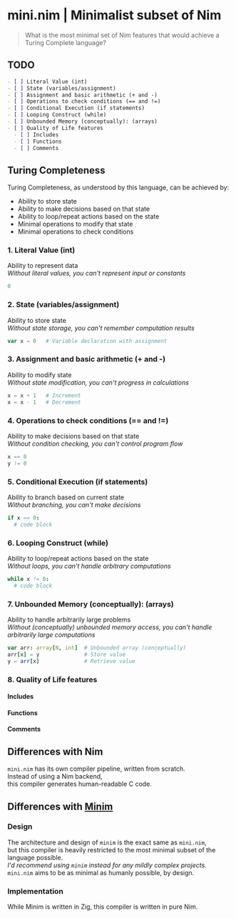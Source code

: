 # mini.nim | Minimalist subset of Nim
> What is the most minimal set of Nim features
> that would achieve a Turing Complete language?

## TODO
```md
- [ ] Literal Value (int)
- [ ] State (variables/assignment)
- [ ] Assignment and basic arithmetic (+ and -)
- [ ] Operations to check conditions (== and !=)
- [ ] Conditional Execution (if statements)
- [ ] Looping Construct (while)
- [ ] Unbounded Memory (conceptually): (arrays)
- [ ] Quality of Life features
  - [ ] Includes
  - [ ] Functions
  - [ ] Comments
```

## Turing Completeness
Turing Completeness, as understood by this language, can be achieved by:
- Ability to store state
- Ability to make decisions based on that state
- Ability to loop/repeat actions based on the state
- Minimal operations to modify that state
- Minimal operations to check conditions

### 1. Literal Value (int)
Ability to represent data  
_Without literal values, you can't represent input or constants_  
```nim
0
```

### 2. State (variables/assignment)
Ability to store state  
_Without state storage, you can't remember computation results_  
```nim
var x = 0   # Variable declaration with assignment
```

### 3. Assignment and basic arithmetic (+ and -)
Ability to modify state  
_Without state modification, you can't progress in calculations_  
```nim
x = x + 1   # Increment
x = x - 1   # Decrement
```

### 4. Operations to check conditions (== and !=)
Ability to make decisions based on that state  
_Without condition checking, you can't control program flow_  
```nim
x == 0
y != 0
```

### 5. Conditional Execution (if statements)
Ability to branch based on current state  
_Without branching, you can't make decisions_  
```nim
if x == 0:
  # code block
```

### 6. Looping Construct (while)
Ability to loop/repeat actions based on the state  
_Without loops, you can't handle arbitrary computations_  
```nim
while x != 0:
  # code block
```

### 7. Unbounded Memory (conceptually): (arrays)
Ability to handle arbitrarily large problems  
_Without (conceptually) unbounded memory access, you can't handle arbitrarily large computations_  
```nim
var arr: array[N, int]  # Unbounded array (conceptually)
arr[x] = y              # Store value
y = arr[x]              # Retrieve value
```
### 8. Quality of Life features
#### Includes
#### Functions
#### Comments

## Differences with Nim
`mini.nim` has its own compiler pipeline, written from scratch.  
Instead of using a Nim backend,  
this compiler generates human-readable C code.  

## Differences with [Minim](https://github.com/heysokam/minim)
### Design
The architecture and design of `minim` is the exact same as `mini.nim`,  
but this compiler is heavily restricted to the most minimal subset of the language possible.  
_I'd recommend using `minim` instead for any mildly complex projects._  
`mini.nim` aims to be as minimal as humanly possible, by design.  
### Implementation
While Minim is written in Zig, this compiler is written in pure Nim.  

